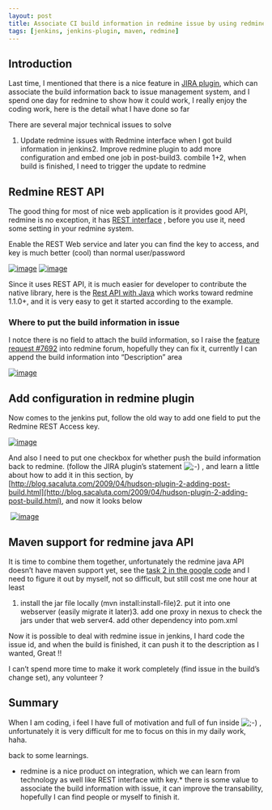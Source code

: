 ```yaml
---
layout: post
title: Associate CI build information in redmine issue by using redmine REST API
tags: [jenkins, jenkins-plugin, maven, redmine]
---
```


## Introduction

Last time, I mentioned that there is a nice feature in [JIRA plugin](http://wiki.jenkins-ci.org/display/JENKINS/Jira+plugin), which can associate the build information back to issue management system, and I spend one day for redmine to show how it could work, I really enjoy the coding work, here is the detail what I have done so far

There are several major technical issues to solve

1.  Update redmine issues with Redmine interface when I got build information in jenkins2.  Improve redmine plugin to add more configuration and embed one job in post-build3.  combile 1+2, when build is finished, I need to trigger the update to redmine

## Redmine REST API

The good thing for most of nice web application is it provides good API, redmine is no exception, it has [REST interface](http://www.redmine.org/projects/redmine/wiki/Rest_api) , before you use it, need some setting in your redmine system.

Enable the REST Web service and later you can find the key to access, and key is much better (cool) than normal user/password

[![image](http://larrycai.files.wordpress.com/2013/02/image_thumb8.png?w=174&#038;h=212 "image")](http://larrycai.files.wordpress.com/2013/02/image8.png) [![image](http://larrycai.files.wordpress.com/2013/02/image3_thumb.png?w=171&#038;h=210 "image")](http://larrycai.files.wordpress.com/2013/02/image31.png)

Since it uses REST API, it is much easier for developer to contribute the native library, here is the [Rest API with Java](http://www.redmine.org/projects/redmine/wiki/Rest_api_with_java) which works toward redmine 1.1.0+, and it is very easy to get it started according to the example.

### Where to put the build information in issue

I notce there is no field to attach the build information, so I raise the [feature request #7692](http://www.redmine.org/issues/7692) into redmine forum, hopefully they can fix it, currently I can append the build information into “Description” area

[![image](http://larrycai.files.wordpress.com/2013/02/image_thumb9.png?w=338&#038;h=61 "image")](http://larrycai.files.wordpress.com/2013/02/image9.png) 

## Add configuration in redmine plugin

Now comes to the jenkins put, follow the old way to add one field to put the Redmine REST Access key.

[![image](http://larrycai.files.wordpress.com/2013/02/image6_thumb.png?w=382&#038;h=76 "image")](http://larrycai.files.wordpress.com/2013/02/image61.png)

And also I need to put one checkbox for whether push the build information back to redmine. (follow the JIRA plugin’s statement ![;-)](https://s1.wp.com/wp-includes/images/smilies/icon_wink.gif) , and learn a little about how to add it in this section, by [http://blog.sacaluta.com/2009/04/hudson-plugin-2-adding-post-build.html](http://blog.sacaluta.com/2009/04/hudson-plugin-2-adding-post-build.html), and now it looks below

&#160;[![image](http://larrycai.files.wordpress.com/2013/02/image9_thumb.png?w=382&#038;h=132 "image")](http://larrycai.files.wordpress.com/2013/02/image91.png) 

## Maven support for redmine java API

It is time to combine them together, unfortunately the redmine java API doesn’t have maven support yet, see the [task 2 in the google code](http://code.google.com/p/redmine-java-api/issues/detail?id=2) and I need to figure it out by myself, not so difficult, but still cost me one hour at least

1.  install the jar file locally (mvn install:install-file)2.  put it into one webserver (easily migrate it later)3.  add one proxy in nexus to check the jars under that web server4.  add other dependency into pom.xml

Now it is possible to deal with redmine issue in jenkins, I hard code the issue id, and when the build is finished, it can push it to the description as I wanted, Great !!

I can’t spend more time to make it work completely (find issue in the build’s change set), any volunteer ?

## Summary

When I am coding, i feel I have full of motivation and full of fun inside ![;-)](https://s1.wp.com/wp-includes/images/smilies/icon_wink.gif) , unfortunately it is very difficult for me to focus on this in my daily work, haha. 

back to some learnings.

*   redmine is a nice product on integration, which we can learn from technology as well like REST interface with key.*   there is some value to associate the build information with issue, it can improve the transability, hopefully I can find people or myself to finish it.